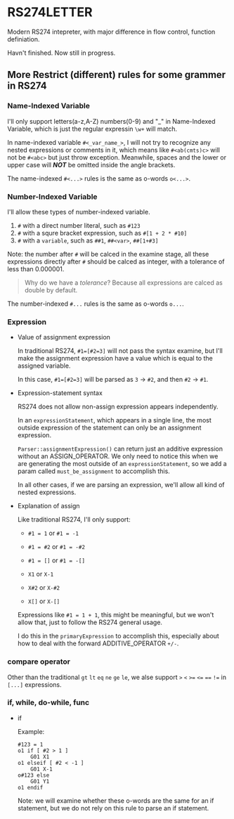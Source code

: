 # RS274LETTER

Modern RS274 intepreter, with major difference in flow control, function definiation.

Havn't finished.
Now still in progress.

## More Restrict (different) rules for some grammer in RS274

### Name-Indexed Variable

I'll only support letters(a-z,A-Z) numbers(0-9) and "_" in Name-Indexed Variable,
which is just the regular expressin `\w+` will match.

In name-indexed variable `#<_var_name_>`, I will not try to recognize any nested 
expressions or comments in it, which means like `#<ab(cmts)c>` will not be `#<abc>` 
but just throw exception. Meanwhile, spaces and the lower or upper case will
***NOT*** be omitted inside the angle brackets.

The name-indexed `#<...>` rules is the same as o-words `o<...>`.

### Number-Indexed Variable

I'll allow these types of number-indexed variable.

1. `#` with a direct number literal, such as `#123`
2. `#` with a squre bracket expression, such as `#[1 + 2 * #10]`
3. `#` with a `variable`, such as `##1`, `##<var>`, `##[1+#3]`

Note: the number after `#` will be calced in the examine stage, all these expressions 
directly after `#` should be calced as integer, with a tolerance of less than 0.000001.

> Why do we have a *tolerance*? Because all expressions are calced as double by default.

The number-indexed `#...` rules is the same as o-words `o...`.

### Expression

- Value of assignment expression
  
    In traditional RS274, `#1=[#2=3]` will not pass the syntax examine, but I'll make the
    assignment expression have a value which is equal to the assigned variable. 

    In this case, `#1=[#2=3]` will be parsed as `3` -> `#2`, and then `#2` -> `#1`.

- Expression-statement syntax
    
    RS274 does not allow non-assign expression appears independently.

    In an `expressionStatement`, which appears in a single line, the most outside expression
    of the statement can only be an assignment expression.

    `Parser::assignmentExpression()`  can return just an additive expression without an ASSIGN_OPERATOR. We only need to notice this when we are generating the most outside
    of an `expressionStatement`, so we add a param called `must_be_assignment` to 
    accomplish this. 

    In all other cases, if we are parsing an expression, we'll allow all kind of nested
    expressions.

- Explanation of assign
    
    Like traditional RS274, I'll only support:

    - `#1 = 1` or `#1 = -1`
    - `#1 = #2` or `#1 = -#2`
    - `#1 = []` or `#1 = -[]`

    - `X1` or `X-1`
    - `X#2` or `X-#2`
    - `X[]` or `X-[]`

    Expressions like `#1 = 1 + 1`, this might be meaningful, but we won't allow that,
    just to follow the RS274 general usage.

    I do this in the `primaryExpression` to accomplish this, especially about how to
    deal with the forward ADDITIVE_OPERATOR `+/-`.


### compare operator

Other than the traditional `gt` `lt` `eq` `ne` `ge` `le`,
we alse support `>` `<` `>=` `<=` `==` `!=` in `[...]` expressions.


### if, while, do-while, func

- if

    Example:

    ```
    #123 = 1
    o1 if [ #2 > 1 ] 
        G01 X1
    o1 elseif [ #2 < -1 ]
        G01 X-1
    o#123 else
        G01 Y1
    o1 endif
    ```

    Note: we will examine whether these o-words are the same for an if statement,
    but we do not rely on this rule to parse an if statement.
